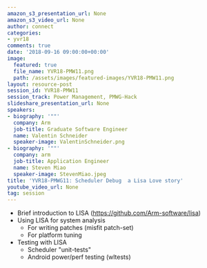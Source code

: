 ```yaml
---
amazon_s3_presentation_url: None
amazon_s3_video_url: None
author: connect
categories:
- yvr18
comments: true
date: '2018-09-16 09:00:00+00:00'
image:
  featured: true
  file_name: YVR18-PMW11.png
  path: /assets/images/featured-images/YVR18-PMW11.png
layout: resource-post
session_id: YVR18-PMW11
session_track: Power Management, PMWG-Hack
slideshare_presentation_url: None
speakers:
- biography: '""'
  company: Arm
  job-title: Graduate Software Engineer
  name: Valentin Schneider
  speaker-image: ValentinSchneider.png
- biography: '""'
  company: arm
  job-title: Application Engineer
  name: Steven Miao
  speaker-image: StevenMiao.jpeg
title: 'YVR18-PMWG11: Scheduler Debug  a Lisa Love story'
youtube_video_url: None
tag: session
---
```


- Brief introduction to LISA (https://github.com/Arm-software/lisa)
- Using LISA for system analysis
  - For writing patches (misfit patch-set)
  - For platform tuning
- Testing with LISA
  - Scheduler "unit-tests"
  - Android power/perf testing (wltests)